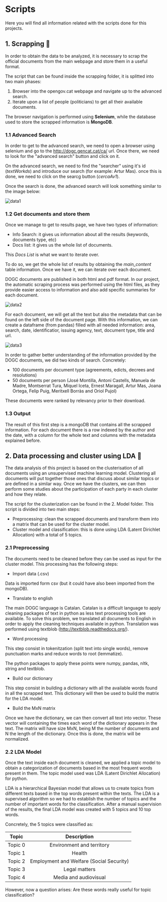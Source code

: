 # Scripts

Here you will find all information related with the scripts done for this projects.

## 1. Scrapping 📑

In order to obtain the data to be analyzed, it is necessary to scrap the official documents from the main webpage and store them in a useful format.

The script that can be found inside the scrapping folder, it is splitted into two main phases:

1. Browser into the opengov.cat webpage and navigate up to the advanced search.
2. Iterate upon a list of people (politicians) to get all their available documents.

The browser navigation is performed using **Selenium**, while the database used to store the scrapped information is **MongoDB**.

### 1.1 Advanced Search

In order to get to the advanced search, we need to open a browser using selenium and go to the http://dogc.gencat.cat/ca/ url. Once there, we need to look for the "advanced search" button and click on it.

On the advanced search, we need to find the "searcher" using it's id (*textWorkds*) and introduce our search (for example: Artur Mas). once this is done, we need to click on the searcg button (*cercaAv1*).

Once the search is done, the advanced search will look something similar to the image below:

![data1](../img/data1.png)

### 1.2 Get documents and store them

Once we manage to get to results page, we have two types of information:
- Info Search: it gives us information about all the results (keywords, documents type, etc)
- Docs list: it gives us the whole list of documents.

This *Docs List* is what we want to iterate over.

To do so, we get the whole list of results by obtaining the *main_content* table information. Once we have it, we can iterate over each document.

DOGC documents are published in both html and pdf format. In our project, the automatic scraping process was performed using the html files, as they provide easier access to information and also add specific summaries for each document.

![data2](../img/data2.png)

For each document, we will get all the text but also the metadata that can be found on the left side of the document page. With this information, we can create a dataframe (from pandas) filled with all needed information: area, search, date, identificatior, issuing agency, text, document type, title and url.

![data3](../img/data3.png)


In order to gather better understanding of the information provided by the DOGC documents, we did two kinds of search. Concretely:

- 100 documents per document type (agreements, edicts, decrees and resolutions)
- 50 documents per person (José Montilla, Antoni Castells, Manuela de Madre, Montserrat Tura, Miquel Iceta, Ernest Maragall, Artur Mas, Joana Ortega, Felip Puig, Meritxell Borràs and Oriol Pujol)

These documents were ranked by relevancy prior to their download.

### 1.3 Output

The result of this first step is a mongoDB that contains all the scrapped information. For each document there is a row indexed by the author and the date, with a column for the whole text and columns with the metadata explained before.


## 2. Data processing and cluster using LDA 👥

The data analysis of this project is based on the clusterisation of all documents using an unsupervised machine learning model.
Clustering all documents will put together those ones that discuss about similar topics or are defined in a similar way. Once we have the clusters, we can then perform some studies about the participation of each party in each cluster and how they relate.

The script for the clusterization can be found in the 2. Model folder. This script is divided into two main steps:

- Preprocessing: clean the scrapped documents and transform them into a matrix that can be used for the cluster model.
- Cluster model and classification: this is done using LDA (Latent Dirichlet Allocation) with a total of 5 topics.

### 2.1 Preprocessing

The documents need to be cleaned before they can be used as input for the cluster model.
This processing has the following steps:

- Import data (.csv)

Data is imported form csv (but it could have also been imported from the mongoDB).

- Translate to english

The main DOGC language is Catalan. Catalan is a difficult language to apply cleaning packages of text in python as less text processing tools are available. To solve this problem, we translated all documents to English in order to apply the cleaning techniques available in python. Translation was performed using textblob (http://textblob.readthedocs.org/).

- Word processing

This step consist in tokenitzation (split text into single words), remove punctuation marks and reduce words to root (lemmatize).

The python packages to apply these points were numpy, pandas, nltk, string and textblob.

- Build our dictionary

This step consist in building a dictionary with all the available words found in all the scrapped text. This dictionary will then be used to build the matrix for the LDA model.

- Build the MxN matrix

Once we have the dictionary, we can then convert all text into vector. These vector will containing the times each word of the dictionary appears in the text.
The matrix will have size MxN, being M the number of documents and N the length of the dictionary.
Once this is done, the matrix will be normalized.


### 2.2 LDA Model

Once the text inside each document is cleaned, we applied a topic model to obtain a categorization of documents based in the most frequent words present in them. The topic model used was LDA (Latent Dirichlet Allocation) for python.

LDA is a hierarchical Bayesian model that allows us to create topics from different texts based in the top words present within the texts.
The LDA is a supervised algorithm so we had to establish the number of topics and the number of important words for the classification. After a manual supervision of the results, the final LDA model was created with 5 topics and 10 top words.

Concretely, the 5 topics were classified as:

| Topic 	| Description 	|
|:----:	|:-------:	|
|   Topic 0   	|  Environment and territory        	|
|   Topic 1   	|  Health       	|
|   Topic 2  	|  Employment and Welfare (Social Security)       	|
|   Topic 3  	|  Legal matters      	|
|   Topic 4  	|   Media and audiovisual      	|

However, now a question arises: Are these words really useful for topic classification?
